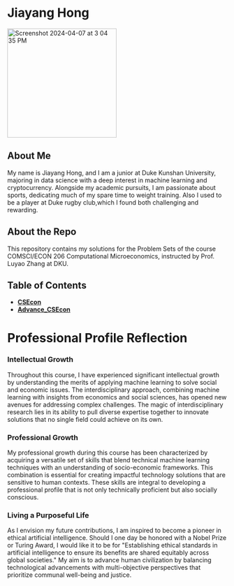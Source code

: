 # Jiayang Hong
<img width="250" alt="Screenshot 2024-04-07 at 3 04 35 PM" src="https://github.com/Rising-Stars-by-Sunshine/Jiayang-Hong/assets/145865131/185d8673-d50f-4e3a-bf74-72d40d07e92c">

## About Me
My name is Jiayang Hong, and I am a junior at Duke Kunshan University, majoring in data science with a deep interest in machine learning and cryptocurrency. Alongside my academic pursuits, I am passionate about sports, dedicating much of my spare time to weight training. Also I used to be a player at Duke rugby club,which I found both challenging and rewarding.

## About the Repo
This repository contains my solutions for the Problem Sets of the course COMSCI/ECON 206 Computational Microeconomics, instructed by Prof. Luyao Zhang at DKU. 

## Table of Contents

- [**CSEcon**](https://github.com/Rising-Stars-by-Sunshine/Jiayang-Hong/blob/main/CSEcon/README.md) 
- [**Advance_CSEcon**](https://github.com/Rising-Stars-by-Sunshine/Jiayang-Hong/blob/main/Advance_CSEcon/README.md) 

# Professional Profile Reflection

### Intellectual Growth
Throughout this course, I have experienced significant intellectual growth by understanding the merits of applying machine learning to solve social and economic issues. The interdisciplinary approach, combining machine learning with insights from economics and social sciences, has opened new avenues for addressing complex challenges. The magic of interdisciplinary research lies in its ability to pull diverse expertise together to innovate solutions that no single field could achieve on its own.

### Professional Growth
My professional growth during this course has been characterized by acquiring a versatile set of skills that blend technical machine learning techniques with an understanding of socio-economic frameworks. This combination is essential for creating impactful technology solutions that are sensitive to human contexts. These skills are integral to developing a professional profile that is not only technically proficient but also socially conscious.

### Living a Purposeful Life
As I envision my future contributions, I am inspired to become a pioneer in ethical artificial intelligence. Should I one day be honored with a Nobel Prize or Turing Award, I would like it to be for "Establishing ethical standards in artificial intelligence to ensure its benefits are shared equitably across global societies." My aim is to advance human civilization by balancing technological advancements with multi-objective perspectives that prioritize communal well-being and justice.

